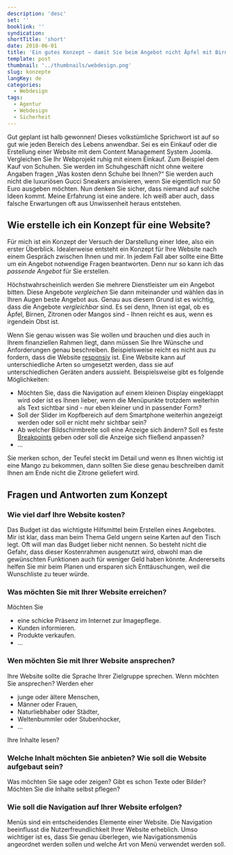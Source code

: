 ```yaml
---
description: 'desc'
set: ''
booklink: ''
syndication:
shortTitle: 'short'
date: 2018-06-01
title: 'Ein gutes Konzept – damit Sie beim Angebot nicht Äpfel mit Birnen vergleichen'
template: post
thumbnail: '../thumbnails/webdesign.png'
slug: konzepte
langKey: de
categories:
  - Webdesign
tags:
  - Agentur
  - Webdesign
  - Sicherheit
---
```


Gut geplant ist halb gewonnen! Dieses volkstümliche Sprichwort ist auf so gut wie jeden Bereich des Lebens anwendbar. Sei es ein Einkauf oder die Erstellung einer Website mit dem Content Management System Joomla. Vergleichen Sie Ihr Webprojekt ruhig mit einem Einkauf. Zum Beispiel dem Kauf von Schuhen. Sie werden im Schuhgeschäft nicht ohne weitere Angaben fragen „Was kosten denn Schuhe bei Ihnen?“ Sie werden auch nicht die luxuriösen Gucci Sneakers anvisieren, wenn Sie eigentlich nur 50 Euro ausgeben möchten. Nun denken Sie sicher, dass niemand auf solche Ideen kommt. Meine Erfahrung ist eine andere. Ich weiß aber auch, dass falsche Erwartungen oft aus Unwissenheit heraus entstehen.

## Wie erstelle ich ein Konzept für eine Website?

Für mich ist ein Konzept der Versuch der Darstellung einer Idee, also ein erster Überblick. Idealerweise entsteht ein Konzept für Ihre Website nach einem Gespräch zwischen Ihnen und mir. In jedem Fall aber sollte eine Bitte um ein Angebot notwendige Fragen beantworten. Denn nur so kann ich das _passende_ _Angebot_ für Sie erstellen.

Höchstwahrscheinlich werden Sie mehrere Dienstleister um ein Angebot bitten. Diese Angebote _vergleichen_ Sie dann miteinander und wählen das in Ihren Augen beste Angebot aus. Genau aus diesem Grund ist es wichtig, dass die Angebote _vergleichbar_ sind. Es sei denn, Ihnen ist egal, ob es Äpfel, Birnen, Zitronen oder Mangos sind - Ihnen reicht es aus, wenn es irgendein Obst ist.

Wenn Sie genau wissen was Sie wollen und brauchen und dies auch in Ihrem finanziellen Rahmen liegt, dann müssen Sie Ihre Wünsche und Anforderungen genau beschreiben. Beispielsweise reicht es nicht aus zu fordern, dass die Website [responsiv](https://de.wikipedia.org/w/index.php?title=Responsive_Webdesign&oldid=180719370) ist. Eine Website kann auf unterschiedliche Arten so umgesetzt werden, dass sie auf unterschiedlichen Geräten anders aussieht. Beispielsweise gibt es folgende Möglichkeiten:

- Möchten Sie, dass die Navigation auf einem kleinen Display eingeklappt wird oder ist es Ihnen lieber, wenn die Menüpunkte trotzdem weiterhin als Text sichtbar sind - nur eben kleiner und in passender Form?
- Soll der Slider im Kopfbereich auf dem Smartphone weiterhin angezeigt werden oder soll er nicht mehr sichtbar sein?
- Ab welcher Bildschirmbreite soll eine Anzeige sich ändern? Soll es feste [Breakpoints](https://de.wikipedia.org/w/index.php?title=Responsive_Webdesign&oldid=180719370#Abgrenzung_zur_mobilen_Webseite) geben oder soll die Anzeige sich fließend anpassen?
- ...

Sie merken schon, der Teufel steckt im Detail und wenn es Ihnen wichtig ist eine Mango zu bekommen, dann sollten Sie diese genau beschreiben damit Ihnen am Ende nicht die Zitrone geliefert wird.

## Fragen und Antworten zum Konzept

### Wie viel darf Ihre Website kosten?

Das Budget ist das wichtigste Hilfsmittel beim Erstellen eines Angebotes. Mir ist klar, dass man beim Thema Geld ungern seine Karten auf den Tisch legt. Oft will man das Budget lieber nicht nennen. So besteht nicht die Gefahr, dass dieser Kostenrahmen ausgenutzt wird, obwohl man die gewünschten Funktionen auch für weniger Geld haben könnte. Andererseits helfen Sie mir beim Planen und ersparen sich Enttäuschungen, weil die Wunschliste zu teuer würde.

### Was möchten Sie mit Ihrer Website erreichen?

Möchten Sie

- eine schicke Präsenz im Internet zur Imagepflege.
- Kunden informieren.
- Produkte verkaufen.
- …

### Wen möchten Sie mit Ihrer Website ansprechen?

Ihre Website sollte die Sprache Ihrer Zielgruppe sprechen. Wenn möchten Sie ansprechen? Werden eher

- junge oder ältere Menschen,
- Männer oder Frauen,
- Naturliebhaber oder Städter,
- Weltenbummler oder Stubenhocker,
- …

Ihre Inhalte lesen?

### Welche Inhalt möchten Sie anbieten? Wie soll die Website aufgebaut sein?

Was möchten Sie sage oder zeigen? Gibt es schon Texte oder Bilder? Möchten Sie die Inhalte selbst pflegen?

### Wie soll die Navigation auf Ihrer Website erfolgen?

Menüs sind ein entscheidendes Elemente einer Website. Die Navigation beeinflusst die Nutzerfreundlichkeit Ihrer Website erheblich. Umso wichtiger ist es, dass Sie genau überlegen, wie Navigationsmenüs angeordnet werden sollen und welche Art von Menü verwendet werden soll.
